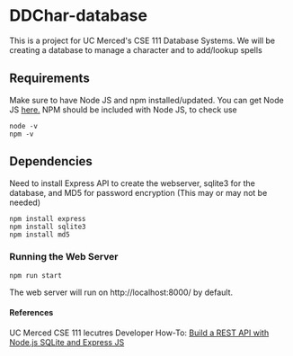 # DDChar-database

This is a project for UC Merced's CSE 111 Database Systems. We will be creating a database to manage a character and to add/lookup spells

## Requirements
Make sure to have Node JS and npm installed/updated.
You can get Node JS [here.](https://nodejs.org/en/about/) 
NPM should be included with Node JS, to check use
```
node -v
npm -v
```

## Dependencies
Need to install Express API to create the webserver, sqlite3 for the database, and MD5 for password encryption (This may or may not be needed)
```
npm install express
npm install sqlite3
npm install md5
```

### Running the Web Server
`npm run start`

The web server will run on http://localhost:8000/ by default.

#### References
UC Merced CSE 111 lecutres
Developer How-To: [Build a REST API with Node.js SQLite and Express JS](https://developerhowto.com/2018/12/29/build-a-rest-api-with-node-js-and-express-js/)
